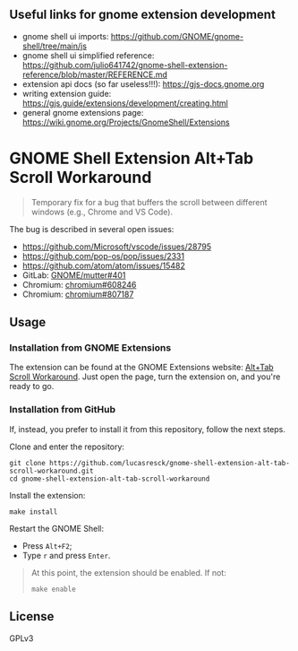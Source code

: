 ## Useful links for gnome extension development
- gnome shell ui imports: https://github.com/GNOME/gnome-shell/tree/main/js
- gnome shell ui simplified reference: https://github.com/julio641742/gnome-shell-extension-reference/blob/master/REFERENCE.md
- extension api docs (so far useless!!!): https://gjs-docs.gnome.org
- writing extension guide: https://gjs.guide/extensions/development/creating.html
- general gnome extensions page: https://wiki.gnome.org/Projects/GnomeShell/Extensions

# GNOME Shell Extension Alt+Tab Scroll Workaround

> Temporary fix for a bug that buffers the scroll between different windows (e.g., Chrome and VS Code).

The bug is described in several open issues:
- https://github.com/Microsoft/vscode/issues/28795
- https://github.com/pop-os/pop/issues/2331
- https://github.com/atom/atom/issues/15482
- GitLab: [GNOME/mutter#401](https://gitlab.gnome.org/GNOME/mutter/-/issues/401)
- Chromium: [chromium#608246](https://bugs.chromium.org/p/chromium/issues/detail?id=608246)
- Chromium: [chromium#807187](https://bugs.chromium.org/p/chromium/issues/detail?id=807187)

## Usage

### Installation from GNOME Extensions

The extension can be found at the GNOME Extensions website: [Alt+Tab Scroll Workaround](https://extensions.gnome.org/extension/5282/alttab-scroll-workaround/). Just open the page, turn the extension on, and you're ready to go.

### Installation from GitHub

If, instead, you prefer to install it from this repository, follow the next steps.

Clone and enter the repository:
```
git clone https://github.com/lucasresck/gnome-shell-extension-alt-tab-scroll-workaround.git
cd gnome-shell-extension-alt-tab-scroll-workaround
```

Install the extension:
```
make install
```

Restart the GNOME Shell:

- Press `Alt+F2`;
- Type `r` and press `Enter`.

> At this point, the extension should be enabled. If not:
> ```
> make enable
> ```

## License
GPLv3
